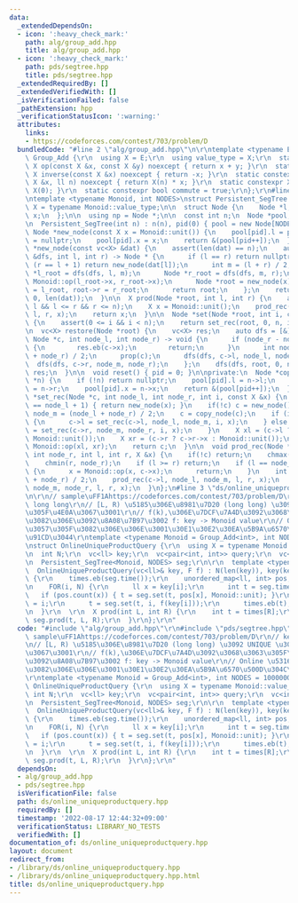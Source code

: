```yaml
---
data:
  _extendedDependsOn:
  - icon: ':heavy_check_mark:'
    path: alg/group_add.hpp
    title: alg/group_add.hpp
  - icon: ':heavy_check_mark:'
    path: pds/segtree.hpp
    title: pds/segtree.hpp
  _extendedRequiredBy: []
  _extendedVerifiedWith: []
  _isVerificationFailed: false
  _pathExtension: hpp
  _verificationStatusIcon: ':warning:'
  attributes:
    links:
    - https://codeforces.com/contest/703/problem/D
  bundledCode: "#line 2 \"alg/group_add.hpp\"\n\r\ntemplate <typename E>\r\nstruct\
    \ Group_Add {\r\n  using X = E;\r\n  using value_type = X;\r\n  static constexpr\
    \ X op(const X &x, const X &y) noexcept { return x + y; }\r\n  static constexpr\
    \ X inverse(const X &x) noexcept { return -x; }\r\n  static constexpr X power(const\
    \ X &x, ll n) noexcept { return X(n) * x; }\r\n  static constexpr X unit() { return\
    \ X(0); }\r\n  static constexpr bool commute = true;\r\n};\r\n#line 1 \"pds/segtree.hpp\"\
    \ntemplate <typename Monoid, int NODES>\nstruct Persistent_SegTree {\n  using\
    \ X = typename Monoid::value_type;\n\n  struct Node {\n    Node *l, *r;\n    X\
    \ x;\n  };\n\n  using np = Node *;\n\n  const int n;\n  Node *pool;\n  int pid;\n\
    \n  Persistent_SegTree(int n) : n(n), pid(0) { pool = new Node[NODES]; }\n\n \
    \ Node *new_node(const X x = Monoid::unit()) {\n    pool[pid].l = pool[pid].r\
    \ = nullptr;\n    pool[pid].x = x;\n    return &(pool[pid++]);\n  }\n\n  Node\
    \ *new_node(const vc<X> &dat) {\n    assert(len(dat) == n);\n    auto dfs = [&](auto\
    \ &dfs, int l, int r) -> Node * {\n      if (l == r) return nullptr;\n      if\
    \ (r == l + 1) return new_node(dat[l]);\n      int m = (l + r) / 2;\n      Node\
    \ *l_root = dfs(dfs, l, m);\n      Node *r_root = dfs(dfs, m, r);\n      X x =\
    \ Monoid::op(l_root->x, r_root->x);\n      Node *root = new_node(x);\n      root->l\
    \ = l_root, root->r = r_root;\n      return root;\n    };\n    return dfs(dfs,\
    \ 0, len(dat));\n  }\n\n  X prod(Node *root, int l, int r) {\n    assert(0 <=\
    \ l && l <= r && r <= n);\n    X x = Monoid::unit();\n    prod_rec(root, 0, n,\
    \ l, r, x);\n    return x;\n  }\n\n  Node *set(Node *root, int i, const X &x)\
    \ {\n    assert(0 <= i && i < n);\n    return set_rec(root, 0, n, i, x);\n  }\n\
    \n  vc<X> restore(Node *root) {\n    vc<X> res;\n    auto dfs = [&](auto &dfs,\
    \ Node *c, int node_l, int node_r) -> void {\n      if (node_r - node_l == 1)\
    \ {\n        res.eb(c->x);\n        return;\n      }\n      int node_m = (node_l\
    \ + node_r) / 2;\n      prop(c);\n      dfs(dfs, c->l, node_l, node_m);\n    \
    \  dfs(dfs, c->r, node_m, node_r);\n    };\n    dfs(dfs, root, 0, n);\n    return\
    \ res;\n  }\n\n  void reset() { pid = 0; }\n\nprivate:\n  Node *copy_node(Node\
    \ *n) {\n    if (!n) return nullptr;\n    pool[pid].l = n->l;\n    pool[pid].r\
    \ = n->r;\n    pool[pid].x = n->x;\n    return &(pool[pid++]);\n  }\n\n  Node\
    \ *set_rec(Node *c, int node_l, int node_r, int i, const X &x) {\n    if (node_r\
    \ == node_l + 1) { return new_node(x); }\n    if(!c) c = new_node();\n    int\
    \ node_m = (node_l + node_r) / 2;\n    c = copy_node(c);\n    if (i < node_m)\
    \ {\n      c->l = set_rec(c->l, node_l, node_m, i, x);\n    } else {\n      c->r\
    \ = set_rec(c->r, node_m, node_r, i, x);\n    }\n    X xl = (c->l ? c->l->x :\
    \ Monoid::unit());\n    X xr = (c->r ? c->r->x : Monoid::unit());\n    c->x =\
    \ Monoid::op(xl, xr);\n    return c;\n  }\n\n  void prod_rec(Node *c, int node_l,\
    \ int node_r, int l, int r, X &x) {\n    if(!c) return;\n    chmax(l, node_l);\n\
    \    chmin(r, node_r);\n    if (l >= r) return;\n    if (l == node_l && r == node_r)\
    \ {\n      x = Monoid::op(x, c->x);\n      return;\n    }\n    int node_m = (node_l\
    \ + node_r) / 2;\n    prod_rec(c->l, node_l, node_m, l, r, x);\n    prod_rec(c->r,\
    \ node_m, node_r, l, r, x);\n  }\n};\n#line 3 \"ds/online_uniqueproductquery.hpp\"\
    \n\r\n// sample\uFF1Ahttps://codeforces.com/contest/703/problem/D\r\n// key =\
    \ long long\r\n// [L, R) \u5185\u306E\u8981\u7D20 (long long) \u3092 UNIQUE \u3057\
    \u305F\u4E0A\u3067\u3001\r\n// f(k),\u306E\u7DCF\u7A4D\u3092\u3068\u3063\u305F\
    \u3082\u306E\u3092\u8A08\u7B97\u3002 f: key -> Monoid value\r\n// Online \u5316\
    \u3057\u305F\u3082\u306E\u306E\u3001\u30E1\u30E2\u30EA\u5B9A\u6570\u500D\u304C\
    \u91CD\u3044\r\ntemplate <typename Monoid = Group_Add<int>, int NODES = 1000000>\r\
    \nstruct OnlineUniqueProductQuery {\r\n  using X = typename Monoid::value_type;\r\
    \n  int N;\r\n  vc<ll> key;\r\n  vc<pair<int, int>> query;\r\n  vc<int> times;\r\
    \n  Persistent_SegTree<Monoid, NODES> seg;\r\n\r\n  template <typename F>\r\n\
    \  OnlineUniqueProductQuery(vc<ll>& key, F f) : N(len(key)), key(key), seg(N)\
    \ {\r\n    times.eb(seg.time());\r\n    unordered_map<ll, int> pos;\r\n    pos.reserve(N);\r\
    \n    FOR(i, N) {\r\n      ll x = key[i];\r\n      int t = seg.time();\r\n   \
    \   if (pos.count(x)) { t = seg.set(t, pos[x], Monoid::unit); }\r\n      pos[x]\
    \ = i;\r\n      t = seg.set(t, i, f(key[i]));\r\n      times.eb(t);\r\n    }\r\
    \n  }\r\n  \r\n  X prod(int L, int R) {\r\n    int t = times[R];\r\n    return\
    \ seg.prod(t, L, R);\r\n  }\r\n};\r\n"
  code: "#include \"alg/group_add.hpp\"\r\n#include \"pds/segtree.hpp\"\r\n\r\n//\
    \ sample\uFF1Ahttps://codeforces.com/contest/703/problem/D\r\n// key = long long\r\
    \n// [L, R) \u5185\u306E\u8981\u7D20 (long long) \u3092 UNIQUE \u3057\u305F\u4E0A\
    \u3067\u3001\r\n// f(k),\u306E\u7DCF\u7A4D\u3092\u3068\u3063\u305F\u3082\u306E\
    \u3092\u8A08\u7B97\u3002 f: key -> Monoid value\r\n// Online \u5316\u3057\u305F\
    \u3082\u306E\u306E\u3001\u30E1\u30E2\u30EA\u5B9A\u6570\u500D\u304C\u91CD\u3044\
    \r\ntemplate <typename Monoid = Group_Add<int>, int NODES = 1000000>\r\nstruct\
    \ OnlineUniqueProductQuery {\r\n  using X = typename Monoid::value_type;\r\n \
    \ int N;\r\n  vc<ll> key;\r\n  vc<pair<int, int>> query;\r\n  vc<int> times;\r\
    \n  Persistent_SegTree<Monoid, NODES> seg;\r\n\r\n  template <typename F>\r\n\
    \  OnlineUniqueProductQuery(vc<ll>& key, F f) : N(len(key)), key(key), seg(N)\
    \ {\r\n    times.eb(seg.time());\r\n    unordered_map<ll, int> pos;\r\n    pos.reserve(N);\r\
    \n    FOR(i, N) {\r\n      ll x = key[i];\r\n      int t = seg.time();\r\n   \
    \   if (pos.count(x)) { t = seg.set(t, pos[x], Monoid::unit); }\r\n      pos[x]\
    \ = i;\r\n      t = seg.set(t, i, f(key[i]));\r\n      times.eb(t);\r\n    }\r\
    \n  }\r\n  \r\n  X prod(int L, int R) {\r\n    int t = times[R];\r\n    return\
    \ seg.prod(t, L, R);\r\n  }\r\n};\r\n"
  dependsOn:
  - alg/group_add.hpp
  - pds/segtree.hpp
  isVerificationFile: false
  path: ds/online_uniqueproductquery.hpp
  requiredBy: []
  timestamp: '2022-08-17 12:44:32+09:00'
  verificationStatus: LIBRARY_NO_TESTS
  verifiedWith: []
documentation_of: ds/online_uniqueproductquery.hpp
layout: document
redirect_from:
- /library/ds/online_uniqueproductquery.hpp
- /library/ds/online_uniqueproductquery.hpp.html
title: ds/online_uniqueproductquery.hpp
---
```

